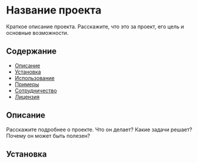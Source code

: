 # Название проекта

Краткое описание проекта. Расскажите, что это за проект, его цель и основные возможности.

## Содержание

- [Описание](#описание)
- [Установка](#установка)
- [Использование](#использование)
- [Примеры](#примеры)
- [Сотрудничество](#сотрудничество)
- [Лицензия](#лицензия)

## Описание

Расскажите подробнее о проекте. Что он делает? Какие задачи решает? Почему он может быть полезен?

## Установка
